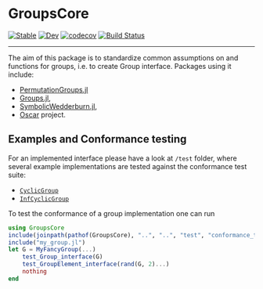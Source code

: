 # GroupsCore

[![Stable](https://img.shields.io/badge/docs-stable-blue.svg)](https://kalmarek.github.io/GroupsCore.jl/stable)
[![Dev](https://img.shields.io/badge/docs-dev-blue.svg)](https://kalmarek.github.io/GroupsCore.jl/dev)
[![codecov](https://codecov.io/gh/kalmarek/GroupsCore.jl/branch/main/graph/badge.svg?token=EW7jGqK5iY)](https://codecov.io/gh/kalmarek/GroupsCore.jl)
[![Build Status](https://github.com/kalmarek/GroupsCore.jl/workflows/CI/badge.svg)](https://github.com/kalmarek/GroupsCore.jl/actions?query=workflow%3ACI)

----

The aim of this package is to standardize common assumptions on and functions for groups, i.e. to create
Group interface.
Packages using it include:
* [PermutationGroups.jl](https://github.com/kalmarek/PermutationGroups.jl)
* [Groups.jl](https://github.com/kalmarek/Groups.jl),
* [SymbolicWedderburn.jl](https://github.com/kalmarek/SymbolicWedderburn.jl),
* [Oscar](https://github.com/oscar-system/Oscar.jl) project.

## Examples and Conformance testing

For an implemented interface please have a look at `/test` folder, where several
example implementations are tested against the conformance test suite:
  * [`CyclicGroup`](https://github.com/kalmarek/GroupsCore.jl/blob/main/test/cyclic.jl)
  * [`InfCyclicGroup`](https://github.com/kalmarek/GroupsCore.jl/blob/main/test/infinite_cyclic.jl)

To test the conformance of a group implementation one can run

```julia
using GroupsCore
include(joinpath(pathof(GroupsCore), "..", "..", "test", "conformance_test.jl"))
include("my_group.jl")
let G = MyFancyGroup(...)
    test_Group_interface(G)
    test_GroupElement_interface(rand(G, 2)...)
    nothing
end
```

